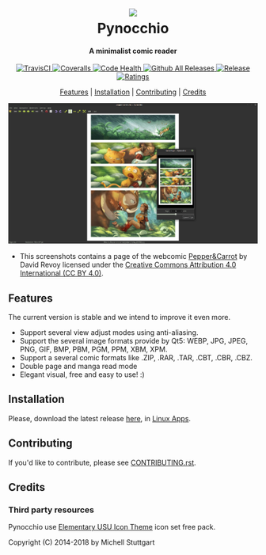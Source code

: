 
<h1 align="center">
  <br>
  <a href="https://pynocchio.github.io/">
  <img src="https://github.com/pynocchio/pynocchio/blob/develop/data/pynocchio.png"></a>
  <br>
  Pynocchio
  <br>
</h1>

<h4 align="center">A minimalist comic reader</h4>

<p align="center">
  <a href="https://travis-ci.org/pynocchio/pynocchio">
    <img src="https://img.shields.io/travis/pynocchio/pynocchio/develop.svg?style=flat-square" alt="TravisCI">
  </a>
  <a href="https://coveralls.io/github/pynocchio/pynocchio?branch=develop">
    <img src="https://img.shields.io/coveralls/pynocchio/pynocchio/develop.svg?style=flat-square" alt="Coveralls">
  </a>
  <a href="https://landscape.io/github/pynocchio/pynocchio/develop">
      <img src="https://landscape.io/github/pynocchio/pynocchio/develop/landscape.svg?style=flat-square" alt="Code Health">
  </a>
  <a href="https://github.com/pynocchio/pynocchio/releases">
      <img src="https://img.shields.io/github/downloads/pynocchio/pynocchio/total.svg?style=flat-square" alt="Github All Releases">
  </a>
    <a href="https://github.com/pynocchio/pynocchio/releases/latest">
      <img src="https://img.shields.io/github/release/pynocchio/pynocchio.svg?style=flat-square" alt="Release">
  </a>
    <a href="https://github.com/pynocchio/pynocchio/blob/develop/LICENSE">
      <img src="https://img.shields.io/github/license/pynocchio/pynocchio.svg?style=flat-square" alt="Ratings">
  </a>
</p>

<p align="center">
  <a href="#features">Features</a> | 
  <a href="#installation">Installation</a> |
  <a href="#contributing">Contributing</a> |
  <a href="#credits">Credits</a>
</p>

<p align="center">
<img src="data/screenshots/screenshot_02.png" alt="Pynocchio Comic Reader - Main Screen">
</p>

* This screenshots contains a page of the webcomic [Pepper&Carrot](https://www.peppercarrot.com/) by David Revoy licensed under the [Creative Commons Attribution 4.0 International (CC BY 4.0)](https://creativecommons.org/licenses/by/4.0/).

## Features

The current version is stable and we intend to improve it even more.

* Support several view adjust modes using anti-aliasing.
* Support the several image formats provide by Qt5: WEBP, JPG, JPEG, PNG, GIF, BMP, PBM, PGM, PPM, XBM, XPM.
* Support a several comic formats like .ZIP, .RAR, .TAR, .CBT, .CBR, .CBZ.
* Double page and manga read mode
* Elegant visual, free and easy to use! :) 

## Installation

Please, download the latest release [here](https://github.com/pynocchio/pynocchio/releases/latest), in [Linux Apps](https://www.linux-apps.com/p/1126786).

## Contributing

If you'd like to contribute, please see [CONTRIBUTING.rst](https://github.com/pynocchio/pynocchio/blob/develop/CONTRIBUTING.rst).

## Credits

### Third party resources

Pynocchio use [Elementary USU Icon Theme](https://store.kde.org/content/show.php/elementary+USU?content=148128) icon set free pack.

Copyright (C) 2014-2018 by Michell Stuttgart
